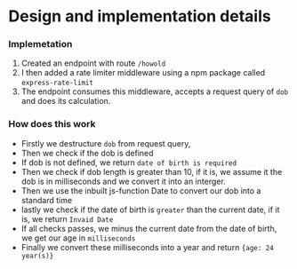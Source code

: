 # Design and implementation details

### Implemetation

1. Created an endpoint with route `/howold`
2. I then added a rate limiter middleware using a npm package called `express-rate-limit`
3. The endpoint consumes this middleware, accepts a request query of `dob` and does its calculation.

### How does this work

- Firstly we destructure `dob` from request query,
- Then we check if the dob is defined
- If dob is not defined, we return `date of birth is required`
- Then we check if dob length is greater than 10, if it is, we assume it the dob is in milliseconds and we convert it into an interger.
- Then we use the inbuilt js-function Date to convert our dob into a standard time
- lastly we check if the date of birth is `greater` than the current date, if it is, we return `Invaid Date`
- If all checks passes, we minus the current date from the date of birth, we get our age in `milliseconds`
- Finally we convert these milliseconds into a year and return `{age: 24 year(s)}`
